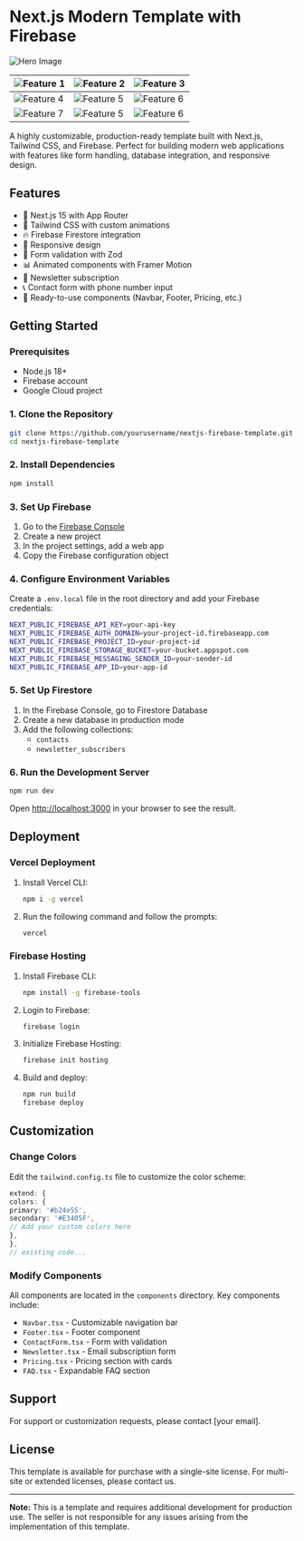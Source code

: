 # Next.js Modern Template with Firebase

![Hero Image](https://github.com/user-attachments/assets/b21258dd-982c-402d-942b-18eb8b9d3582)

| ![Feature 1](https://github.com/user-attachments/assets/9fca83ab-fa4c-4085-8a68-a18b942e96c9) | ![Feature 2](https://github.com/user-attachments/assets/77db9228-c6a7-4c00-9000-030fa3acec30) | ![Feature 3](https://github.com/user-attachments/assets/8c84832c-037e-4c10-b453-88cf9e84958b) |
|---------------------------|---------------------------|---------------------------|
| ![Feature 4](https://github.com/user-attachments/assets/9d5aab5c-7c80-4234-b968-7e5ebfa2debd) | ![Feature 5](https://github.com/user-attachments/assets/b1161a0b-7a15-41d0-917d-d21b2d82ffc0) | ![Feature 6](https://github.com/user-attachments/assets/fc512e7b-e023-4968-a78f-e1ac782f2596) |
| ![Feature 7](https://github.com/user-attachments/assets/482bf366-cef5-4ce0-a8ac-9afaaf7ec578) | ![Feature 5](https://github.com/user-attachments/assets/4cb51fb2-03d3-4d11-8637-fb8daf57d72d) | ![Feature 6](https://github.com/user-attachments/assets/16c24a51-29a4-489b-bf07-1e937130b575) |

A highly customizable, production-ready template built with Next.js, Tailwind CSS, and Firebase. Perfect for building modern web applications with features like form handling, database integration, and responsive design.

## Features

- 🚀 Next.js 15 with App Router
- 🎨 Tailwind CSS with custom animations
- 🔥 Firebase Firestore integration
- 📱 Responsive design
- 📝 Form validation with Zod
- 📊 Animated components with Framer Motion
- 📧 Newsletter subscription
- 📞 Contact form with phone number input
- 💼 Ready-to-use components (Navbar, Footer, Pricing, etc.)

## Getting Started

### Prerequisites

- Node.js 18+
- Firebase account
- Google Cloud project

### 1. Clone the Repository

```bash
git clone https://github.com/yourusername/nextjs-firebase-template.git
cd nextjs-firebase-template
```

### 2. Install Dependencies

```bash
npm install
```

### 3. Set Up Firebase

1. Go to the [Firebase Console](https://console.firebase.google.com/)
2. Create a new project
3. In the project settings, add a web app
4. Copy the Firebase configuration object

### 4. Configure Environment Variables

Create a `.env.local` file in the root directory and add your Firebase credentials:

```bash
NEXT_PUBLIC_FIREBASE_API_KEY=your-api-key
NEXT_PUBLIC_FIREBASE_AUTH_DOMAIN=your-project-id.firebaseapp.com
NEXT_PUBLIC_FIREBASE_PROJECT_ID=your-project-id
NEXT_PUBLIC_FIREBASE_STORAGE_BUCKET=your-bucket.appspot.com
NEXT_PUBLIC_FIREBASE_MESSAGING_SENDER_ID=your-sender-id
NEXT_PUBLIC_FIREBASE_APP_ID=your-app-id
```

### 5. Set Up Firestore

1. In the Firebase Console, go to Firestore Database
2. Create a new database in production mode
3. Add the following collections:
   - `contacts`
   - `newsletter_subscribers`

### 6. Run the Development Server

```bash
npm run dev
```

Open [http://localhost:3000](http://localhost:3000) in your browser to see the result.

## Deployment

### Vercel Deployment

1. Install Vercel CLI:
   ```bash
   npm i -g vercel
   ```
2. Run the following command and follow the prompts:
   ```bash
   vercel
   ```

### Firebase Hosting

1. Install Firebase CLI:
   ```bash
   npm install -g firebase-tools
   ```
2. Login to Firebase:
   ```bash
   firebase login
   ```
3. Initialize Firebase Hosting:
   ```bash
   firebase init hosting
   ```
4. Build and deploy:
   ```bash
   npm run build
   firebase deploy
   ```

## Customization

### Change Colors

Edit the `tailwind.config.ts` file to customize the color scheme:

```ts
extend: {
colors: {
primary: '#b24e55',
secondary: '#E3405F',
// Add your custom colors here
},
},
// existing code...
```

### Modify Components

All components are located in the `components` directory. Key components include:

- `Navbar.tsx` - Customizable navigation bar
- `Footer.tsx` - Footer component
- `ContactForm.tsx` - Form with validation
- `Newsletter.tsx` - Email subscription form
- `Pricing.tsx` - Pricing section with cards
- `FAQ.tsx` - Expandable FAQ section

## Support

For support or customization requests, please contact [your email].

## License

This template is available for purchase with a single-site license. For multi-site or extended licenses, please contact us.

---

**Note:** This is a template and requires additional development for production use. The seller is not responsible for any issues arising from the implementation of this template.

